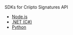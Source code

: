 SDKs for Criipto Signatures API

- [Node.js](https://github.com/criipto/criipto-signatures-sdk/tree/master/packages/nodejs/)
- [.NET (C#)](https://github.com/criipto/criipto-signatures-sdk/tree/master/packages/dotnet/)
- [Python](https://github.com/criipto/criipto-signatures-sdk/tree/master/packages/python/)
